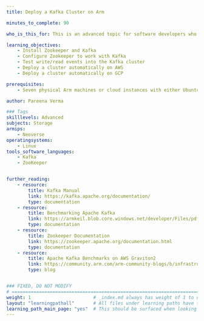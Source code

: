 ```yaml
---
title: Deploy a Kafka Cluster on Arm

minutes_to_complete: 90

who_is_this_for: This is an advanced topic for software developers who want to learn how to use Kafka and Zookeeper.

learning_objectives:
    - Install Zookeeper and Kafka
    - Configure Zookeeper to work with Kafka
    - Test write/read events into the Kafka cluster
    - Deploy a cluster automatically on AWS
    - Deploy a cluster automatically on GCP

prerequisites:
    - Seven physical Arm machines or cloud instances with either Ubuntu or Debian installed. 

author: Pareena Verma

### Tags
skilllevels: Advanced
subjects: Storage
armips:
    - Neoverse
operatingsystems:
    - Linux
tools_software_languages:
    - Kafka
    - ZooKeeper


further_reading:
    - resource:
        title: Kafka Manual
        link: https://kafka.apache.org/documentation/
        type: documentation
    - resource:
        title: Benchmarking Apache Kafka
        link: https://armkeil.blob.core.windows.net/developer/Files/pdf/white-paper/benchmarking-apache-kafka.pdf
        type: documentation
    - resource: 
        title: Zookeeper Documentation
        link: https://zookeeper.apache.org/documentation.html
        type: documentation
    - resource:
        title: Apache Kafka Benchmarks on AWS Graviton2
        link: https://community.arm.com/arm-community-blogs/b/infrastructure-solutions-blog/posts/apache-kafka-benchmarks-on-aws-graviton2
        type: blog


### FIXED, DO NOT MODIFY
# ================================================================================
weight: 1                       # _index.md always has weight of 1 to order correctly
layout: "learningpathall"       # All files under learning paths have this same wrapper
learning_path_main_page: "yes"  # This should be surfaced when looking for related content. Only set for _index.md of learning path content.
---
```

